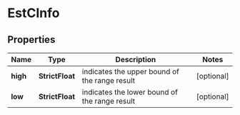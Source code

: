 # EstCInfo


## Properties

| Name | Type | Description | Notes |
|------------ | ------------- | ------------- | -------------|
**high** | **StrictFloat** | indicates the upper bound of the range result |[optional]|
**low** | **StrictFloat** | indicates the lower bound of the range result |[optional]|